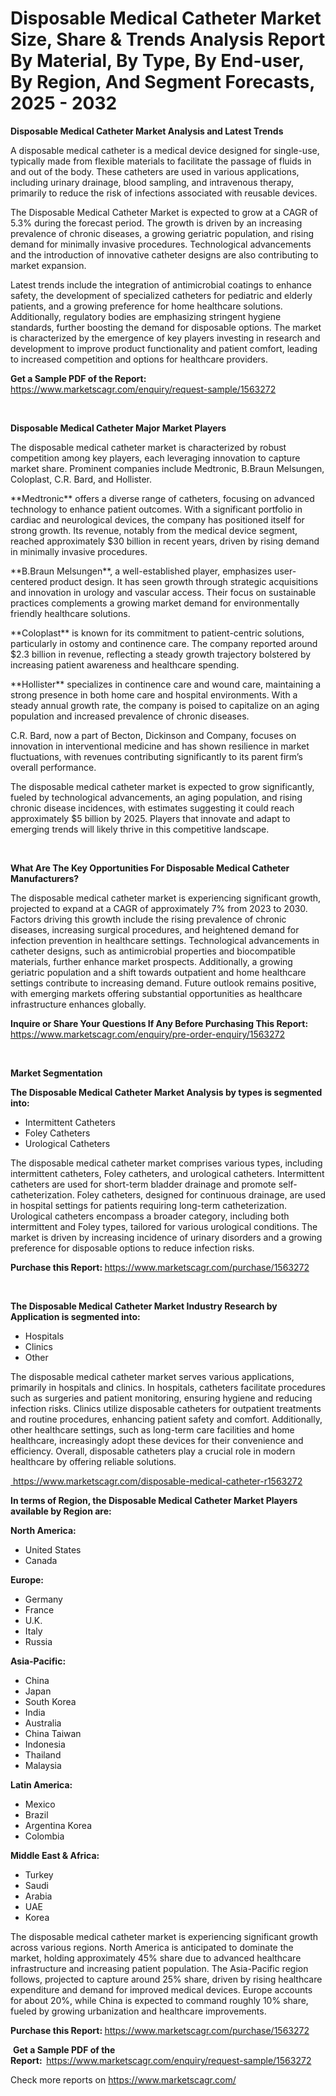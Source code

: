 <p><h1>Disposable Medical Catheter Market Size, Share & Trends Analysis Report By Material, By Type, By End-user, By Region, And Segment Forecasts, 2025 - 2032</h1></p><p><strong>Disposable Medical Catheter Market Analysis and Latest Trends</strong></p>
<p><p>A disposable medical catheter is a medical device designed for single-use, typically made from flexible materials to facilitate the passage of fluids in and out of the body. These catheters are used in various applications, including urinary drainage, blood sampling, and intravenous therapy, primarily to reduce the risk of infections associated with reusable devices.</p><p>The Disposable Medical Catheter Market is expected to grow at a CAGR of 5.3% during the forecast period. The growth is driven by an increasing prevalence of chronic diseases, a growing geriatric population, and rising demand for minimally invasive procedures. Technological advancements and the introduction of innovative catheter designs are also contributing to market expansion. </p><p>Latest trends include the integration of antimicrobial coatings to enhance safety, the development of specialized catheters for pediatric and elderly patients, and a growing preference for home healthcare solutions. Additionally, regulatory bodies are emphasizing stringent hygiene standards, further boosting the demand for disposable options. The market is characterized by the emergence of key players investing in research and development to improve product functionality and patient comfort, leading to increased competition and options for healthcare providers.</p></p>
<p><strong>Get a Sample PDF of the Report:&nbsp;</strong> <a href="https://www.marketscagr.com/enquiry/request-sample/1563272?utm_campaign=3552&utm_medium=2&utm_source=Github&utm_content=ia&utm_term=05042025&utm_id=disposable-medical-catheter">https://www.marketscagr.com/enquiry/request-sample/1563272</a></p>
<p>&nbsp;</p>
<p><strong>Disposable Medical Catheter Major Market Players</strong></p>
<p><p>The disposable medical catheter market is characterized by robust competition among key players, each leveraging innovation to capture market share. Prominent companies include Medtronic, B.Braun Melsungen, Coloplast, C.R. Bard, and Hollister.</p><p>**Medtronic** offers a diverse range of catheters, focusing on advanced technology to enhance patient outcomes. With a significant portfolio in cardiac and neurological devices, the company has positioned itself for strong growth. Its revenue, notably from the medical device segment, reached approximately $30 billion in recent years, driven by rising demand in minimally invasive procedures.</p><p>**B.Braun Melsungen**, a well-established player, emphasizes user-centered product design. It has seen growth through strategic acquisitions and innovation in urology and vascular access. Their focus on sustainable practices complements a growing market demand for environmentally friendly healthcare solutions.</p><p>**Coloplast** is known for its commitment to patient-centric solutions, particularly in ostomy and continence care. The company reported around $2.3 billion in revenue, reflecting a steady growth trajectory bolstered by increasing patient awareness and healthcare spending.</p><p>**Hollister** specializes in continence care and wound care, maintaining a strong presence in both home care and hospital environments. With a steady annual growth rate, the company is poised to capitalize on an aging population and increased prevalence of chronic diseases.</p><p>C.R. Bard, now a part of Becton, Dickinson and Company, focuses on innovation in interventional medicine and has shown resilience in market fluctuations, with revenues contributing significantly to its parent firm’s overall performance.</p><p>The disposable medical catheter market is expected to grow significantly, fueled by technological advancements, an aging population, and rising chronic disease incidences, with estimates suggesting it could reach approximately $5 billion by 2025. Players that innovate and adapt to emerging trends will likely thrive in this competitive landscape.</p></p>
<p>&nbsp;</p>
<p><strong>What Are The Key Opportunities For Disposable Medical Catheter Manufacturers?</strong></p>
<p><p>The disposable medical catheter market is experiencing significant growth, projected to expand at a CAGR of approximately 7% from 2023 to 2030. Factors driving this growth include the rising prevalence of chronic diseases, increasing surgical procedures, and heightened demand for infection prevention in healthcare settings. Technological advancements in catheter designs, such as antimicrobial properties and biocompatible materials, further enhance market prospects. Additionally, a growing geriatric population and a shift towards outpatient and home healthcare settings contribute to increasing demand. Future outlook remains positive, with emerging markets offering substantial opportunities as healthcare infrastructure enhances globally.</p></p>
<p><strong>Inquire or Share Your Questions If Any Before Purchasing This Report:</strong> <a href="https://www.marketscagr.com/enquiry/pre-order-enquiry/1563272?utm_campaign=3552&utm_medium=2&utm_source=Github&utm_content=ia&utm_term=05042025&utm_id=disposable-medical-catheter">https://www.marketscagr.com/enquiry/pre-order-enquiry/1563272</a></p>
<p>&nbsp;</p>
<p><strong>Market Segmentation</strong></p>
<p><strong>The Disposable Medical Catheter Market Analysis by types is segmented into:</strong></p>
<p><ul><li>Intermittent Catheters</li><li>Foley Catheters</li><li>Urological Catheters</li></ul></p>
<p><p>The disposable medical catheter market comprises various types, including intermittent catheters, Foley catheters, and urological catheters. Intermittent catheters are used for short-term bladder drainage and promote self-catheterization. Foley catheters, designed for continuous drainage, are used in hospital settings for patients requiring long-term catheterization. Urological catheters encompass a broader category, including both intermittent and Foley types, tailored for various urological conditions. The market is driven by increasing incidence of urinary disorders and a growing preference for disposable options to reduce infection risks.</p></p>
<p><strong>Purchase this Report:&nbsp;</strong><a href="https://www.marketscagr.com/purchase/1563272?utm_campaign=3552&utm_medium=2&utm_source=Github&utm_content=ia&utm_term=05042025&utm_id=disposable-medical-catheter">https://www.marketscagr.com/purchase/1563272</a></p>
<p>&nbsp;</p>
<p><strong>The Disposable Medical Catheter Market Industry Research by Application is segmented into:</strong></p>
<p><ul><li>Hospitals</li><li>Clinics</li><li>Other</li></ul></p>
<p><p>The disposable medical catheter market serves various applications, primarily in hospitals and clinics. In hospitals, catheters facilitate procedures such as surgeries and patient monitoring, ensuring hygiene and reducing infection risks. Clinics utilize disposable catheters for outpatient treatments and routine procedures, enhancing patient safety and comfort. Additionally, other healthcare settings, such as long-term care facilities and home healthcare, increasingly adopt these devices for their convenience and efficiency. Overall, disposable catheters play a crucial role in modern healthcare by offering reliable solutions.</p></p>
<p><a href="https://www.marketscagr.com/disposable-medical-catheter-r1563272?utm_campaign=3552&utm_medium=2&utm_source=Github&utm_content=ia&utm_term=05042025&utm_id=disposable-medical-catheter">&nbsp;https://www.marketscagr.com/disposable-medical-catheter-r1563272</a></p>
<p><strong>In terms of Region, the Disposable Medical Catheter Market Players available by Region are:</strong></p>
<p>
    <p> <strong> North America: </strong>
        <ul>
            <li>United States</li>
            <li>Canada</li>
        </ul>
        </p> 
    <p> <strong> Europe: </strong>
        <ul>
            <li>Germany</li>
            <li>France</li>
            <li>U.K.</li>
            <li>Italy</li>
            <li>Russia</li>
        </ul>
        </p> 
    <p> <strong> Asia-Pacific: </strong>
        <ul>
            <li>China</li>
            <li>Japan</li>
            <li>South Korea</li>
            <li>India</li>
            <li>Australia</li>
            <li>China Taiwan</li>
            <li>Indonesia</li>
            <li>Thailand</li>
            <li>Malaysia</li>
        </ul>
        </p> 
    <p> <strong> Latin America: </strong>
        <ul>
            <li>Mexico</li>
            <li>Brazil</li>
            <li>Argentina Korea</li>
            <li>Colombia</li>
        </ul>
        </p> 
    <p> <strong> Middle East & Africa: </strong>
        <ul>
            <li>Turkey</li>
            <li>Saudi</li>
            <li>Arabia</li>
            <li>UAE</li>
            <li>Korea</li>
        </ul>
    </p>
    </p>
<p><p>The disposable medical catheter market is experiencing significant growth across various regions. North America is anticipated to dominate the market, holding approximately 45% share due to advanced healthcare infrastructure and increasing patient population. The Asia-Pacific region follows, projected to capture around 25% share, driven by rising healthcare expenditure and demand for improved medical devices. Europe accounts for about 20%, while China is expected to command roughly 10% share, fueled by growing urbanization and healthcare improvements.</p></p>
<p><strong>Purchase this Report: </strong><a href="https://www.marketscagr.com/purchase/1563272?utm_campaign=3552&utm_medium=2&utm_source=Github&utm_content=ia&utm_term=05042025&utm_id=disposable-medical-catheter">https://www.marketscagr.com/purchase/1563272</a></p>
<p>&nbsp;<strong>Get a Sample PDF of the Report:&nbsp;&nbsp;</strong><a href="https://www.marketscagr.com/enquiry/request-sample/1563272?utm_campaign=3552&utm_medium=2&utm_source=Github&utm_content=ia&utm_term=05042025&utm_id=disposable-medical-catheter">https://www.marketscagr.com/enquiry/request-sample/1563272</a></p>
<p><strong></strong></p>
<p>Check more reports on <a href="https://www.marketscagr.com/?utm_campaign=3552&utm_medium=2&utm_source=Github&utm_content=ia&utm_term=05042025&utm_id=disposable-medical-catheter">https://www.marketscagr.com/</a></p>